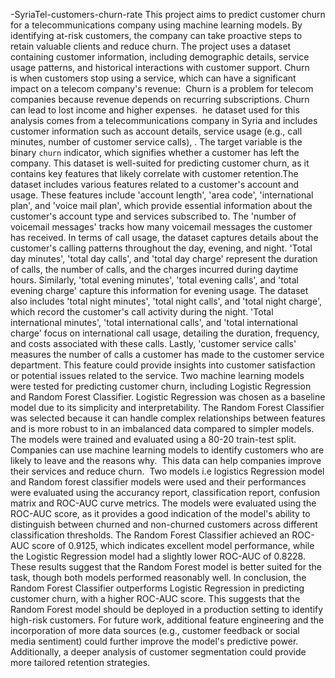  -SyriaTel-customers-churn-rate
This project aims to predict customer churn for a telecommunications company using machine learning models. By identifying at-risk customers, the company can take proactive steps to retain valuable clients and reduce churn. The project uses a dataset containing customer information, including demographic details, service usage patterns, and historical interactions with customer support.
Churn is when customers stop using a service, which can have a significant impact on a telecom company's revenue: 
Churn is a problem for telecom companies because revenue depends on recurring subscriptions. Churn can lead to lost income and higher expenses. 
he dataset used for this analysis comes from a telecommunications company in Syria and includes customer information such as account details, service usage (e.g., call minutes, number of customer service calls), . The target variable is the binary `churn` indicator, which signifies whether a customer has left the company. This dataset is well-suited for predicting customer churn, as it contains key features that likely correlate with customer retention.The dataset includes various features related to a customer's account and usage. These features include 'account length', 'area code', 'international plan', and 'voice mail plan', which provide essential information about the customer's account type and services subscribed to. The 'number of voicemail messages' tracks how many voicemail messages the customer has received.
In terms of call usage, the dataset captures details about the customer's calling patterns throughout the day, evening, and night. 'Total day minutes', 'total day calls', and 'total day charge' represent the duration of calls, the number of calls, and the charges incurred during daytime hours. Similarly, 'total evening minutes', 'total evening calls', and 'total evening charge' capture this information for evening usage.
The dataset also includes 'total night minutes', 'total night calls', and 'total night charge', which record the customer's call activity during the night. 'Total international minutes', 'total international calls', and 'total international charge' focus on international call usage, detailing the duration, frequency, and costs associated with these calls.
Lastly, 'customer service calls' measures the number of calls a customer has made to the customer service department. This feature could provide insights into customer satisfaction or potential issues related to the service.
Two machine learning models were tested for predicting customer churn, including Logistic Regression and Random Forest Classifier. Logistic Regression was chosen as a baseline model due to its simplicity and interpretability. The Random Forest Classifier was selected because it can handle complex relationships between features and is more robust to in an imbalanced data compared to simpler models. The models were trained and evaluated using a 80-20 train-test split.
Companies can use machine learning models to identify customers who are likely to leave and the reasons why. 
This data can help companies improve their services and reduce churn. 
Two models i.e logistics Regression model and Random forest classifier models were used and their performances were evaluated using the accurancy report, classification report, confusion matrix and ROC-AUC curve metrics. 
The models were evaluated using the ROC-AUC score, as it provides a good indication of the model's ability to distinguish between churned and non-churned customers across different classification thresholds. The Random Forest Classifier achieved an ROC-AUC score of 0.9125, which indicates excellent model performance, while the Logistic Regression model had a slightly lower ROC-AUC of 0.8228. These results suggest that the Random Forest model is better suited for the task, though both models performed reasonably well.
 In conclusion, the Random Forest Classifier outperforms Logistic Regression in predicting customer churn, with a higher ROC-AUC score. This suggests that the Random Forest model should be deployed in a production setting to identify high-risk customers. For future work, additional feature engineering and the incorporation of more data sources (e.g., customer feedback or social media sentiment) could further improve the model's predictive power. Additionally, a deeper analysis of customer segmentation could provide more tailored retention strategies.
